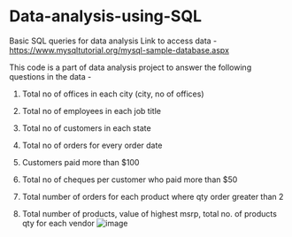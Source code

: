 # Data-analysis-using-SQL
Basic SQL queries for data analysis 
Link to access data - https://www.mysqltutorial.org/mysql-sample-database.aspx


This code is a part of data analysis project to answer the following questions in the data -

1. Total no of offices in each city (city, no of offices)

2. Total no of employees in each job title 

3. Total no of customers in each state

4. Total no of orders for every order date

5. Customers paid more than $100

6. Total no of cheques per customer who paid more than $50

7. Total number of orders for each product where qty order greater than 2

8. Total number of products, value of highest msrp, total no. of products qty for each vendor
![image](https://user-images.githubusercontent.com/83802451/165781819-2fc4951d-166b-498d-b48b-13dc27042e43.png)
